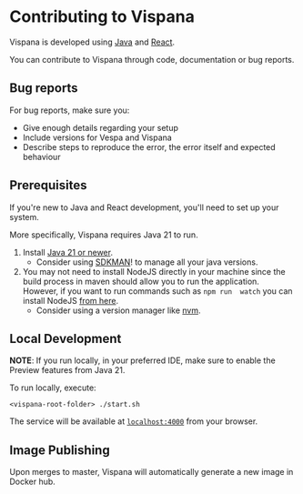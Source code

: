 Contributing to Vispana
=============================

Vispana is developed using [Java](https://www.java.com/) and [React](https://react.dev/).

You can contribute to Vispana through code, documentation or bug reports.

## Bug reports

For bug reports, make sure you:
- Give enough details regarding your setup
- Include versions for Vespa and Vispana
- Describe steps to reproduce the error, the error itself and expected behaviour

## Prerequisites

If you're new to Java and React development, you'll need to set up your system.

More specifically, Vispana requires Java 21 to run. 

1. Install [Java 21 or newer](https://www.oracle.com/se/java/technologies/downloads/#java21).
   * Consider using [SDKMAN](https://sdkman.io/)! to manage all your java versions.
2. You may not need to install NodeJS directly in your machine since the build process in maven 
   should allow you to run the application. However, if you want to run commands such as `npm run 
   watch` you can install NodeJS [from here](https://nodejs.org/en/download/).
    * Consider using a version manager like [nvm](https://github.com/nvm-sh/nvm).

## Local Development

**NOTE**: If you run locally, in your preferred IDE, make sure to enable the Preview features from 
Java 21.

To run locally, execute:

```shell
<vispana-root-folder> ./start.sh
```

The service will be available at [`localhost:4000`](http://localhost:4000) from your browser.

## Image Publishing

Upon merges to master, Vispana will automatically generate a new image in Docker hub.
